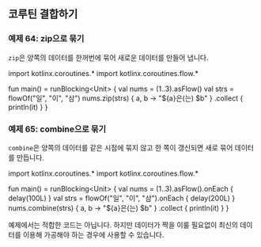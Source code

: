 ## 코루틴 결합하기

### 예제 64: zip으로 묶기

`zip`은 양쪽의 데이터를 한꺼번에 묶어 새로운 데이터를 만들어 냅니다.

<div class="kotlin-playground" >
import kotlinx.coroutines.*
import kotlinx.coroutines.flow.*

fun main() = runBlocking&lt;Unit&gt; { 
    val nums = (1..3).asFlow()
    val strs = flowOf("일", "이", "삼") 
    nums.zip(strs) { a, b -> "${a}은(는) $b" }
        .collect { println(it) }
}
</div>

### 예제 65: combine으로 묶기

`combine`은 양쪽의 데이터를 같은 시점에 묶지 않고 한 쪽이 갱신되면 새로 묶어 데이터를 만듭니다.

<div class="kotlin-playground" >
import kotlinx.coroutines.*
import kotlinx.coroutines.flow.*

fun main() = runBlocking&lt;Unit&gt; { 
    val nums = (1..3).asFlow().onEach { delay(100L) }
    val strs = flowOf("일", "이", "삼").onEach { delay(200L) }
    nums.combine(strs) { a, b -> "${a}은(는) $b" }
        .collect { println(it) }
}
</div>

예제에서는 적합한 코드는 아닙니다. 하지만 데이터가 짝을 이룰 필요없이 최신의 데이터를 이용해 가공해야 하는 경우에 사용할 수 있습니다.
